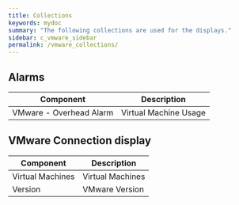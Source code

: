 ```yaml
---
title: Collections
keywords: mydoc
summary: "The following collections are used for the displays."
sidebar: c_vmware_sidebar
permalink: /vmware_collections/
---
```



## Alarms

Component | Description
----------|----------------
VMware - Overhead Alarm | Virtual Machine Usage


## VMware Connection display

Component | Description
----------|----------------
Virtual Machines | Virtual Machines
Version | VMware Version

